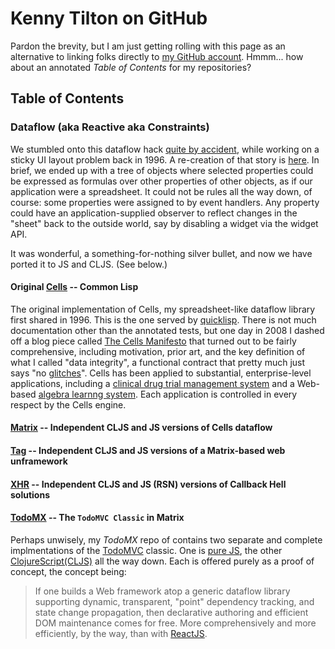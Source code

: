 # Kenny Tilton on GitHub

Pardon the brevity, but I am just getting rolling with this page as an alternative to linking folks directly to [my GitHub account](https://github.com/kennytilton). Hmmm... how about an annotated *Table of Contents* for my repositories?

## Table of Contents
### Dataflow (aka Reactive aka Constraints)
We stumbled onto this dataflow hack [quite by accident](http://smuglispweeny.blogspot.com/2017/06/the-making-of-cells-case-study-in-dumb.html), while working on a sticky UI layout problem back in 1996. A re-creation of that story is [here](http://smuglispweeny.blogspot.com/2017/06/the-making-of-cells-case-study-in-dumb.html).
In brief, we ended up with a tree of objects where selected properties could be expressed as formulas over other properties of other objects, as if our application were a spreadsheet. It could not be rules all the way down, of course: some properties were assigned to by event handlers. Any property could have an application-supplied observer to reflect changes in the "sheet" back to the outside world, say by disabling a widget via the widget API.

It was wonderful, a something-for-nothing silver bullet, and now we have ported it to JS and CLJS. (See below.)

#### Original [Cells](https://github.com/kennytilton/cells) -- Common Lisp
The original implementation of Cells, my spreadsheet-like dataflow library first shared in 1996. This is the one served by [quicklisp](https://www.quicklisp.org/beta/).
There is not much documentation other than the annotated tests, but one day in 2008 I dashed off a blog piece called [The Cells Manifesto](http://smuglispweeny.blogspot.com/2008/02/cells-manifesto.html) that turned out to be fairly comprehensive, including motivation, prior art, and the key definition of what I called "data integrity", a functional contract that pretty much just says "no [glitches](https://en.wikipedia.org/wiki/Reactive_programming#Glitches)".
Cells has been applied to substantial, enterprise-level applications, including a [clinical drug trial management system](http://smuglispweeny.blogspot.com/2008/03/my-biggest-lisp-project.html) and a Web-based [algebra learnng system](http://tiltonsalgebra.com/#). Each application is controlled in every respect by the Cells engine.

#### [Matrix](https://github.com/kennytilton/matrix) -- Independent CLJS and JS versions of Cells dataflow
#### [Tag](https://github.com/kennytilton/tag) -- Independent CLJS and JS versions of a Matrix-based web unframework
#### [XHR](https://github.com/kennytilton/xhr) -- Independent CLJS and JS (RSN) versions of Callback Hell solutions
#### [TodoMX](https://github.com/kennytilton/todomx) -- The `TodoMVC Classic` in Matrix
Perhaps unwisely, my _TodoMX_ repo of contains two separate and complete implmentations of the [TodoMVC](https://github.com/tastejs/todomvc/blob/master/app-spec.mdhttps://github.com/tastejs/todomvc/blob/master/app-spec.md) classic. One is [pure JS](https://github.com/kennytilton/todomx/tree/master/js/todomx), the other [ClojureScript(CLJS)](https://github.com/kennytilton/todomx/tree/master/cljs/todomx) all the way down. Each is offered purely as a proof of concept, the concept being:
> If one builds a Web framework atop a generic dataflow library supporting dynamic, transparent, "point" dependency tracking, and state change propagation, then declarative authoring and efficient DOM maintenance comes for free. More comprehensively and more efficiently, by the way, than with [ReactJS](https://reactjs.org).


